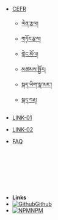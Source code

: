 - [CEFR](/)
    - [ལེན་རྩལ།](/reception/content.md)
    - [གཏོང་རྩལ།](/production/content.md)
    - [གླེང་མོལ།](/interaction/content.md)
    - [མཚམས་སྦྱོར།](/mediation/content.md)
    - [སྐད་ཡིག་སྣ་མང་།](/plurillingual/content.md)
    - [སྐད་བརྡ།](/communicative/content.md)

- [LINK-01](link-01.md)
- [LINK-02](link-02.md)
- [FAQ](link-02.md)






</br>
</br>
</br>
</br>
</br>
</br>

-   **Links**
-   [![Github](https://icongr.am/simple/github.svg?color=808080&size=32)Github](https://github.com/VagnerDomingues/docsify-example-panels)
-   [![NPM](https://icongr.am/simple/npm.svg?colored&size=32)NPM](https://www.npmjs.com/package/docsify-example-panels)

